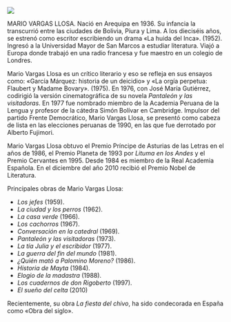 ![](../Images/autor.jpg)

MARIO VARGAS LLOSA. Nació en Arequipa en 1936. Su infancia la transcurrió entre las ciudades de Bolivia, Piura y Lima. A los dieciséis años, se estrenó como escritor escribiendo un drama «La huida del Inca». (1952). Ingresó a la Universidad Mayor de San Marcos a estudiar literatura. Viajó a Europa donde trabajó en una radio francesa y fue maestro en un colegio de Londres.

Mario Vargas Llosa es un crítico literario y eso se refleja en sus ensayos como: «García Márquez: historia de un deicidio» y «La orgía perpetua: Flaubert y Madame Bovary». (1975). En 1976, con José María Gutiérrez, codirigió la versión cinematográfica de su novela _Pantaleón y las visitadoras_. En 1977 fue nombrado miembro de la Academia Peruana de la Lengua y profesor de la cátedra Simón Bolívar en Cambridge. Impulsor del partido Frente Democrático, Mario Vargas Llosa, se presentó como cabeza de lista en las elecciones peruanas de 1990, en las que fue derrotado por Alberto Fujimori.

Mario Vargas Llosa obtuvo el Premio Príncipe de Asturias de las Letras en el años de 1986, el Premio Planeta de 1993 por _Lituma en los Andes_ y el Premio Cervantes en 1995. Desde 1984 es miembro de la Real Academia Española. En el diciembre del año 2010 recibió el Premio Nobel de Literatura.

Principales obras de Mario Vargas Llosa:

- _Los jefes_ (1959).
- _La ciudad y los perros_ (1962).
- _La casa verde_ (1966).
- _Los cachorros_ (1967).
- _Conversación en la catedral_ (1969).
- _Pantaleón y las visitadoras_ (1973).
- _La tía Julia y el escribidor_ (1977).
- _La guerra del fin del mundo_ (1981).
- _¿Quién mató a Palomino Moreno?_ (1986).
- _Historia de Mayta_ (1984).
- _Elogio de la madastra_ (1988).
- _Los cuadernos de don Rigoberto_ (1997).
- _El sueño del celta_ (2010)

Recientemente, su obra _La fiesta del chivo_, ha sido condecorada en España como «Obra del siglo».

